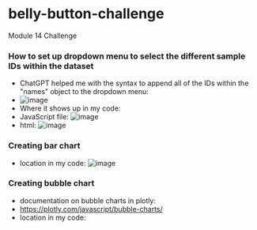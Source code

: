 # belly-button-challenge
Module 14 Challenge
### How to set up dropdown menu to select the different sample IDs within the dataset
- ChatGPT helped me with the syntax to append all of the IDs within the "names" object to the dropdown menu:
- ![image](https://github.com/nickpalmer2012/belly-button-challenge/assets/128104435/cebb9217-7b4e-4661-af37-512b2994b5f2)
- Where it shows up in my code:
- JavaScript file: ![image](https://github.com/nickpalmer2012/belly-button-challenge/assets/128104435/6af7eae6-31e6-4e1f-81f2-fa97d75e94cf)
- html: ![image](https://github.com/nickpalmer2012/belly-button-challenge/assets/128104435/70a09f37-a79c-4874-94e6-d1cbf49283c2)

### Creating bar chart 
- location in my code: ![image](https://github.com/nickpalmer2012/belly-button-challenge/assets/128104435/519fc495-45e0-4ee5-9f5e-36f5c3d4c1cb)


### Creating bubble chart
- documentation on bubble charts in plotly:
- https://plotly.com/javascript/bubble-charts/
- location in my code: 
